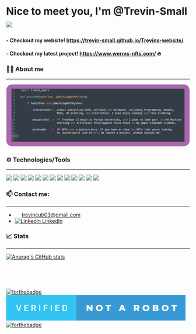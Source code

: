 # Nice to meet you, I'm @Trevin-Small <img src="https://raw.githubusercontent.com/MartinHeinz/MartinHeinz/master/wave.gif" width="30px">

#### - Checkout my website! https://trevin-small.github.io/Trevins-website/
#### - Checkout my latest project! https://www.werms-nfts.com/ 🔥 

### 🙋‍♂️ About me 
---
![About me code](./readme_about_me.png)

### ⚙️ Technologies/Tools
---
![](https://img.shields.io/badge/OS-macOS-informational?style=flat&logo=<LOGO_NAME>&logoColor=white&color=f571b1)
![](https://img.shields.io/badge/Editor-VS_code-informational?style=flat&logo=<LOGO_NAME>&logoColor=white&color=637eeb)
![](https://img.shields.io/badge/Editor-Sublime-informational?style=flat&logo=<LOGO_NAME>&logoColor=white&color=637eeb) 
![](https://img.shields.io/badge/Code-Python-informational?style=flat&logo=<Python>&logoColor=white&color=2bbc8a)
![](https://img.shields.io/badge/Code-Java-informational?style=flat&logo=<LOGO_NAME>&logoColor=white&color=2bbc8a)
![](https://img.shields.io/badge/Code-Solidity-informational?style=flat&logo=<LOGO_NAME>&logoColor=white&color=2bbc8a)
![](https://img.shields.io/badge/Code-C++-informational?style=flat&logo=<LOGO_NAME>&logoColor=white&color=2bbc8a) 
![](https://img.shields.io/badge/Code-Javascript-informational?style=flat&logo=<LOGO_NAME>&logoColor=white&color=2bbc8a) 
![](https://img.shields.io/badge/Tools-Fusion_360-informational?style=flat&logo=<LOGO_NAME>&logoColor=white&color=aebfb8)
![](https://img.shields.io/badge/Tools-Onshape-informational?style=flat&logo=<LOGO_NAME>&logoColor=white&color=aebfb8)
![](https://img.shields.io/badge/Tools-Prusa_Slicer-informational?style=flat&logo=<LOGO_NAME>&logoColor=white&color=aebfb8)
![](https://img.shields.io/badge/Platforms-Arduino-informational?style=flat&logo=<LOGO_NAME>&logoColor=white&color=ffc72e)
![](https://img.shields.io/badge/Platforms-Raspberry_Pi-informational?style=flat&logo=<LOGO_NAME>&logoColor=white&color=ffc72e)

### 📫 Contact me: 
---
- <img src="https://user-images.githubusercontent.com/47619990/132765281-e7ff7cdb-d224-4582-b7ab-89d777d6976e.png" width="15" height="12"> trevincub03@gmail.com
- [![Linkedin](https://i.stack.imgur.com/gVE0j.png) LinkedIn](https://www.linkedin.com/in/trevin-klint-small/)
&nbsp;

### 📈 Stats
---
[![Anurag's GitHub stats](https://github-readme-stats.vercel.app/api?username=Trevin-Small&count_private=true&show_icons=true&theme=cobalt)](https://github.com/anuraghazra/github-readme-stats)

<br />
<br />
<br />

[![forthebadge](https://forthebadge.com/images/badges/made-with-python.svg)](https://forthebadge.com) ![(Not a Robot)](./verified-not-a-robot.svg) [![forthebadge](https://forthebadge.com/images/badges/powered-by-coffee.svg)](https://forthebadge.com)

<!---
Trevin-Small/Trevin-Small is a ✨ special ✨ repository because its `README.md` (this file) appears on your GitHub profile.
You can click the Preview link to take a look at your changes.
--->
